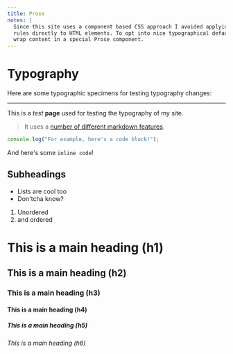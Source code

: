 ```yaml
---
title: Prose
notes: |
  Since this site uses a component based CSS approach I avoided applying CSS
  rules directly to HTML elements. To opt into nice typographical defaults I
  wrap content in a special Prose component.
---
```


<div class="prose">

# Typography

Here are some typographic specimens for testing typography changes:

---

This is a _test_ **page** used for testing the typography of my site.

> It uses a [number of different markdown features](http://google.com).

```js
console.log("For example, here's a code block!");
```

And here's some `inline code`!

## Subheadings

- Lists are cool too
- Don'tcha know?

1. Unordered
2. and ordered

# This is a main heading (h1)

## This is a main heading (h2)

### This is a main heading (h3)

#### This is a main heading (h4)

##### This is a main heading (h5)

###### This is a main heading (h6)

</div>
